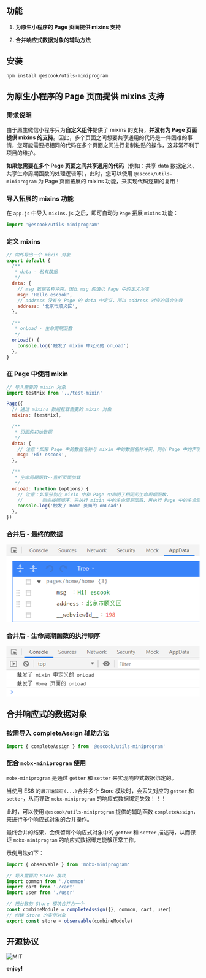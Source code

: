 ## 功能

1. **为原生小程序的 Page 页面提供 mixins 支持**

2. **合并响应式数据对象的辅助方法**

## 安装

```bash
npm install @escook/utils-miniprogram
```

## 为原生小程序的 Page 页面提供 mixins 支持

### 需求说明

由于原生微信小程序只为**自定义组件**提供了 mixins 的支持，**并没有为 Page 页面提供 mixins 的支持**。因此，多个页面之间想要共享通用的代码是一件困难的事情，您可能需要把相同的代码在多个页面之间进行复制粘贴的操作，这非常不利于项目的维护。

**如果您需要在多个 Page 页面之间共享通用的代码**（例如：共享 data 数据定义、共享生命周期函数的处理逻辑等），此时，您可以使用 `@escook/utils-miniprogram` 为 Page 页面拓展的 mixins 功能，来实现代码逻辑的复用！

### 导入拓展的 mixins 功能

在 `app.js` 中导入 `mixins.js` 之后，即可自动为 `Page` 拓展 `mixins` 功能：

```js
import '@escook/utils-miniprogram'
```

### 定义 mixins

```js
// 向外导出一个 mixin 对象
export default {
  /**
   * data - 私有数据
   */
  data: {
    // msg 数据名称冲突，因此 msg 的值以 Page 中的定义为准
    msg: 'Hello escook',
    // address 没有在 Page 的 data 中定义，所以 address 对应的值会生效
    address: '北京市顺义区',
  },

  /**
   * onLoad - 生命周期函数
   */
  onLoad() {
    console.log('触发了 mixin 中定义的 onLoad')
  },
}
```

### 在 Page 中使用 mixin

```js
// 导入需要的 mixin 对象
import testMix from '../test-mixin'

Page({
  // 通过 mixins 数组挂载需要的 mixin 对象
  mixins: [testMix],

  /**
   * 页面的初始数据
   */
  data: {
    // 注意：如果 Page 中的数据名称与 mixin 中的数据名称冲突，则以 Page 中的声明为准
    msg: 'Hi! escook',
  },

  /**
   * 生命周期函数--监听页面加载
   */
  onLoad: function (options) {
    // 注意：如果分别在 mixin 中和 Page 中声明了相同的生命周期函数，
    //       则会按照顺序，先执行 mixin 中的生命周期函数、再执行 Page 中的生命周期函数
    console.log('触发了 Home 页面的 onLoad')
  },
})
```

### 合并后 - 最终的数据

<img src='data:img/jpg;base64,iVBORw0KGgoAAAANSUhEUgAAAigAAADdCAIAAAAerx5RAAAACXBIWXMAABJ0AAASdAHeZh94AAAc
GklEQVR42u2d228cVZrA83f4j5iXvGxgHtC87CtidnZGedgnKwI8GkBck3EmTjYSwUwuHrLM2kgo
5rIbsqgdyCYbhJYNaBS8cdtBG4RHKNhOPIlpUO6BQSGZ7Kn7d06dU13dXVV98e+nT1HcXZdTXdXn
1993TldvuAUAAFAhG3gJAAAA8QAAAOIBAABAPAAAgHgAAAB6Wzz1ep3TAACAeBAPAAB0TzzXr1//
/PPPT548+d577x11o55VyywuLqrlEQ8AALQvnitXrrz66qt79+7dt2/fXjf7fF577TW1POIBAID2
xfPNN99s3bpVJT1Nl1TLbNu2TS2PeAAAoCPxPP/88znFo5bsoniW3x/dnDB6bKWSV/HM1ObNU3Pd
Oofe3mO614zKWDnmneNJ40CX1aNTZ7p4Cip+5ZePiSt99P3l8vY0N9kz15V/qdsP1n+qzQugS+/f
C0dGNm4cObxUwJYOP75RZ3wW8VQlHv+tOHpsWVxPFfVE3ROPL9pk18vvT1Xk2q6Lx+xl8oinNDlV
fQHMTWn979zU5Fx119tk9xwUfsZKv9ShhvtKPMoWIyOPbxw5cqEQ8YyfNpSmPWLn9PjGxw9f6MaZ
LFg8q6urx48fv3r1avXi8T6Xdest0TXxeO+3Uj/t9qp4po7pxl1f4unuB53uimd0aip9Er1LYnR0
tK/Es3R4RHX6xXT9pnhCqTTNe/pRPBcvXlxaWlKmaTQayjQ3b95srwXFiMe/8jI+7MsSnPZR0fuU
lFQtxIU7lxSwxDvNLzukFtYvXLFM6Vdzlm5XRDEmSQSDQ7b1xcFRBB8qo22KY4lfXlHkSTZrfbBE
8cwFe0yO3ZBKqj0rWmnq2Iq+vHfU2gFGT4nLQMssvcttzr+ovMtJXgAZ5aAiXwHX1e46EeJA/MeD
Q1jW+vTgz+DTzJy/HW8v0ZJmcc+89vzzUr54/Jddv8ZUS4IGS/HY36q2l6Lq0xclJX6uMzu+MZWs
BEIyi2aeXdQqsy9Hz7w8myUe7UFZiws3mGwn3pRy4cb0xntMPEeOHNm3b9/rr79+4sSJc+fOra2t
XfG5fv36jRs38nuoGPEkbxtH76z3vNGFFVyC4XtYlK1kJrF87P255C0dv9P8jkzrslMmWE69Q8qq
O6X3ovWk8hXIFk/KsvGWzxzzt6blWPHByqOee78a8Rj9r7SFvZGGnOSH9+BziZCNv1l5ivWq5nKs
HOOTh75KuR84LDtyHbhWmgtOULZ45MUjl9QyHv3zVhXJUNjI6ATdkufLvADsb1XbS1H96fN9E47u
eAIQvXxQJYsf8f8MVBHKQ3NJuJhVPN6Wwzre0uHxqKCn7U7PeC4cGY8GnEwd9pB4Tp06tWPHjqd9
nnvuOfX/yclJJSElEpUMXbt2rUrxZF306Y+HyXssVSsPl7TVZFL5eLJT7cKVyxjvkBILbroz0iW4
uCXZ4hGtNY/FJvhoGf8jZ1UVP9Ew0SfqB2JrpHlakxOqHh+dmhRn0189lU0mqxtDa9GmjMupgoKb
PoPGceDWd0cT8YjlneLRrqVKJndEjTQ/NHj/T+XutreqvaOo/vTJHl+viQnTGA6QpjFWdIrHkrgY
u3aU2hJp9Zp4FhcXx8fHfxPx5JNPPvPMM6Ojo+rBkydP5p9fUJh4XLlFuoCb9ERGL5z8GZbmxDYt
u4jfq/EutAlm1jS/xA/BU0k5yDgu2S80K7VlvqT6pEFRgnOO+pYrHvHRwbCCrZFm5ygyG3Wkwb/+
6vEGjW4o9qul1/bHGKofb5O5l+PA7QOBzUptyznEI9ycWXIoXDy2DxP6BWB/qzrGRCs/fXq3rqUX
YanNUjELS23JM15lrIl4kuWT2t3GDPHI+luPimd1dXVqauo3gmeffVZZRyU9Kysr+ecXFFZqc/V6
6bdEDvHIgkbyrjY+K9nF08WJp/H7Kp1ptSWeph+TrVoqu95ipGJhszP7Hfs4UCiSyDRGxcbyEb6p
eKrofN0Xv+PA7blIIeK5Fdm6opRXvJfDPerNTi4A+1vVkZZVffpmxzemkLW1YsST+MzXSZRFOTMe
v1VRM3o341Fqeffdd5966qlYPC+++OLs7GyrEw0KmtXmnt/VrNSWIR6tm8tbahvt4oTm6P2fUWpL
f+p3FCisEm1u1vKri6kaoP+5+1hGpcXVBQdncG4ybLDaztQZ1X7LcJ2l1GaKJz3foSrcl+gt+4FY
PpAZRcu84vGrlMdWqikp6232/39sUozF5ii1OV+KKk9fusDlKSQc8kmJJx4NSokn2Y5FPGI7yXhS
lnj0VvWueBQfffSRevyJJ55Q+nn66aeVeE6dOtUl8di+Vxh9jyc9uUCONNp6YfHFCG0kwBixjN5s
xuQCOddrstTPUKpJ4g1mNkmfXCAnqomPjZtd4jGOV0wu0Kr8QXk9PswK1JsefDK/2WNtpO3TSbii
NqPJMSid6n8t4okKnuWPscujMGZPWA5cP5BwRF0+qE1RaSYePS3w8sXR0YpyBU2WwdBmfCVkTy6I
rknrS1Ht6Tts+e5OIpVgcsGIZS5AMLlgxDb+b4pHS3E0Y/lpjXV4ScgvqMv1hHist8w5e/bs7t27
lXX27t179OjRl156aefOnR9//HFXvscjrkXLdFLH3EqXeOR2Un1x+rYIWpettaHsAR55XJvTiZ1t
RricThpMJXcnCtbXQc4wTnKF6u4WYZv1oE9LszdSvCb61HCHaaTSmgz4yZcu6sRLfgU2Nz25qaki
5vLJmJA6lnyltnj7yQLVzQSzZGmine759MY1mX4pqj19I7a7FcQJSvCf2SMj5nhM6I/ZeGK0EIN5
5wLTGck86fFZLbOJVvTddiHe6cuzPZHxGDcJPXjwYHAb0OXlZfX4tm3bzpw5c/HixU8++WTPnj2B
eyqeXAAA3cE6+xHaJVVqs2RFA0A7P4sQ35vg66+//vDDD9955x2lmZs3b6o/lXvGx8cPHTq0urqK
eAAGnS4NayGe9SAeF0o/KtE5f/78jRs3gkeUgT799NPTp0+T8QAMNmF9FesgnorFUwiIBwBgXbGB
lwAAABAPAAAgHgAAAMQDAACIBwAAAPEAAJTDf5+7PvT018TDr3yLeAAAEE+viqcOAADtcujEOayj
4u9fupD/RdtwHwAAoEIQDwAAIB4AAEA8AAAAiAcAABAPAAAA4gEAAMQDAACIBwAAAPEAAADiAQAA
QDwAAIB4AAAAihHP3/3zHYIgCIJoLxAPQRAEgXgIgiAIxIN4CIIgCMRDEARBIB6CIAiCQDwEQRAE
4iEIgiAQD+IhCIIgBlI8D+3xgpeeIAgC8VQknkN/uqeCl54gCALxVCGePcfv/tf/3VPx4n/e5dUn
CIJAPOWK59HpHwPrBKH+rOAI//V/7sZ7rPTF3fWD/HPT2LUHRy/+dNv5n77wZy+2fvngb1ce2HHF
WKzAUBs39zh60duju5EEQRADJZ6H/6BZJwj14KCKR3X0m3be9pSz8/aD25bC3j8dW7984HffFrtr
JbnEN+nYdl4tEFhHNWzTru95GxAEMYDieWjPnZn5e2nxqAdLmmjw5L/9+MJ/3FXx77PJ7oJH1FNl
v6xe1+938UoqTgGIUNlPUcnHA6N/ybPHB7Y3Ah0Wrj2CIIieEM/Y0bsq81BxdCHRQPCIeqqMA7Mm
WJWlWVm9/9bz1gTIc0/H+31w+5ply9uWMlKuQvbrPO/zf1u87Ip7k7wDCQLxVDC5oMrClzGkVOXA
krKLraTWkGmNN+rz2xUtC+ks+QjTLOEbbURn1w/qT0vDXvhzNSM9voSQDUEQAy0eOYkuCPVnBTvd
tPN2unMPxnua5EZbv+zEAVIqD45etG9q1w9qL2bZzZhxgHgIghgk8Tz8hx9/9ccwqjnCQ38KrVPZ
l4dUZmOtd7mkIvOetpMeLd3Zer6lGqB6sDviOXVPPVKLynEfnQoev/uRqMjVZuRG7tZWkqei5QmC
QDw9Fg/tuXN04Z6Kym6X4BpQcfXvm3Z93/mIizTKprEbrY08qUyra+L52+LKvbH4kZl78+qRxbty
iChyjy+keGF/3Wz3TC7qo0pyRwRBDJ54fn7wRxn/8C9h/ELEP74axi9FtJ0JZezx0ekfH5sufo9N
LZKM7W9f82Ywu8to0lVt2i5OmzIssusHb2Bp+5oxtpThqgrEI+Xhq0Iu46c4vjB0CVkXTofMkKjy
EcSgi8c1oyxPtHck1e/RnlXsuBIkLk1l45qN1uYAT+s5k5LNA79rBBJSDeiWeIRL/Jxm8a5trcRA
7tVtEaRQ1OUIAvEMsHja+z6mTEEqE48xIaJXxGOfeK2N7iw6B4Ec+13k/kwEsQ7E86s/auWsX0Y1
rl/o1bagGmZUydo7kow9PhaV2ordY0nDQp1uoZIBm/LEMz9/11k0wx8EgXj6ZXLBzHyJt0godvp1
IZMLqpkeXYJ4/GEbvZ4WP5JenfnZBIF48k6njjOSQZ1O3XKyMnqx2OnUGVO3e1w8xqw2ffaBPqvN
X9KRHhEEgXhEdPcLpD34WwwlfoG0H8XD93gIAvFwy5wSK2xjN4xv/Hj31Olog9eMu1D3Zs2NIAjE
U+lNQuU9qgf4JqEtZDmF5ijWm4QqA3GhEwSx7sQT3D4g7YDybigQ/yzC4f/tws8i5J88ndzUoMyf
ReBCJwhiPZba1tsPweUVT0k/BKffCZQLnSCIdTrGs75++rqZeLyfvlbKKfunr30DcaETBLF+JxfE
08yq+YUCgiAIYr2LJ/hiTc9+pYYgCIIYQPE8tOdOz95EgCAIghhA8RAEQRCIB/EQBEEQiIcgCIJA
PIiHIAiCQDwEQRAE4iEIgiAIxEMQBEEgHoIgCALxIB6CIAgC8RAEQRDrXTz3AQAA2gLxAAAA4gEA
AMSDeAAAAPEAAADiAQAAGADxLC0tfeGzlEm8DOfVxdqJA2MHjq8Ff8xPj6k/LnW/JQtvjCWt6qVX
6/iBMY+cbfNeT4/peS40gIEQz7ncIB43C9OyW+ymeLSW9KZ4bK2KVDTmFlJXdQ6AeIoXT3bGg3hy
fCSfXuiFLlJvSU+KR5e0Kx+yNNt7/MCJNS43gP4WT6PRCKSSvViwjFqY8+rqKLUOsWviMVvSn+Jx
vYCIBwDx5OBuM77//vu2PtEvTMdVGa0n0io2Rifl9cI6yQLz08mjbyyk9phg6TEvef2h1kumGqmv
pTUyeiroVReCp1TDvKEaozEZjXS0xDtktWSy4vRCygFJeetS3pbIV7L1cZec4pleIOMBGEjxlF1q
m52d/adMlpeXWxeP6O/8P8WQhuh2zadEt3vJr+VEXZjfscbdnG+FuJP1l8zuJS1ZRdjIsDH+9uOG
+X19vH1/Sb8loY3UvvzZAQcOhMKQG3E00t2S0BDhg3oJy/IiBEea3ZKWX5/WxeMtYBMM4gEYLPE0
MulkjGfv3r0u67z11lstb07XiasLTvVfxmLyz1Q/KD9uNy+a2bpRYy3RO+v+kLZIrJCIKtlOZiPd
LTFUJPeeslT8mmS2JLXfMKlqOWe11wmzJhfYXj0AoNRm4auvvrJa57HHHrt9+3Zb4klVk/RP8dZi
WjrjCfvo1CrpulNGTcneFbrFY+mmw444cWGyzXg7TRrpbIlbPJbsIZqHndWSsOyWakgLs6JzWErP
EdPlxN6cIw6AeHpGPIo333wzLZ4PPvignW1ZxRP0ZUGXlPRrWsXG6DGTPjdfsSge1UgPKVmKP+WI
p+lMsHRLyhFPZzlHrpkXeWuJAIB47Ny6devRRx+V1tmxY0dB3ZboQM2npHgyxhVcIwoO/ciOLz2t
oMNSm0s8TRvpaEn7pTZXSwqYsJdjcoHdo4zxACCeVjh58qQUz9mzZwsRj7OAFs3XkuJx9VliXL21
j+HO4Q23eMy0LBmyyhZPk0a6WpIhHjGvwahuZbckqD12kvQ0F492WhEPAOJpm+3btwfWOXjwYGeF
GufogqynTc/r/ZSx4li6Rx5LT1Z2Pd6kA80Qj5CiZTDJLZ7MxjhbkiWe+8bQkWXKnKMla8aIUwGz
2oxBLPs4EOIBQDytftBdWAjEc+lSB5Wa9ko96TESfTJxG/TODKt+m+uVp9R2H/EAIJ5i7lzwyiuv
HDlypKNNtCcecxK27ZF+7QT7rjt23RGn9U8PANCP4qn4JqGrq6t37nR2jO0ObqfmAXO7yS4nPW3c
nZp0BwDxAAAA4mldPAHZdy6IF+O8AgAgHgAAAMQDAACIBwAAEA/iAQAAxAMAAIgHAAAA8QAAAOIB
AADEg3gAAADxAAAA4kE8AACAeAAAAPEAAAAgHgAAGFTxpH8aR/6gDi86AADi6XXxqNW/8FnKJF6G
89pvrL19YMOGsQ27rb8YPb/b+VRvc/qNDRsOvM3PkQL0q3j4BdL+xet/3zid2SMjHgDE05l4ZBbi
eqQ98WRnPIinchamxxTTC52KJxPEA4B4qp9c0Gg08mRLwTJqYc4r4kE8AIgH8RRCfWJoaGLe+3fI
+8/9+n7vP8Mz8SE3aluGErbU5GsRLCwRK5bc/zrFExbZ/Hjk7Uu29S+9/Uir4vFXCTdrdP2+xuIw
NyuefeSEXE+201jL+ZQmnqhJ/WhQgPUoHkptUjzKF7XLnkWGtwwrczRmhpWD6rFadNno1gkXu3+5
NlyVdfJmPF6PX5B49E2le3/XptZOPCLFsHZid7SR07vHxCH4coq0lPGU2HVgHf1FAEA8RYqnIXA9
0p54GpmsF/Hsr0uRCPH46c7+uvWc6E9lLFmOeMZS0Zp4HE/Z9KHyDy1Zkas305ue5Ugh7T5tE2fG
U8n/dRsBQH/MaqPUJsUTZCpxciMznvvzE9YimzXjmaiq5lNExpNfPH4Kkoooj0nKYrYim30v6fb7
C3u+yXhKMy65DgDiGVjxCK8Ew0BJjjMzXMLoTnGTCwoVT9P0IlZCsmRJ4iHjAUA860I8lrQmmJVQ
eHsqEU9r+DlNvgwj5/BPp6W21OgRAOIpXjy3Ba5HEE/p4vHKbt40BGPF6ulQPEGv3ULGkDfDMBXl
p0FJG5LJBcbUADm9O+OptIRwD0B54ikcxJNPPPUJfbJ0ZJ3YQzqO+W/Visc2JKMv3LJ47ptzpuPe
P9iUa0fGAvoeZTsNQTqf0v0aDi9RcwNAPOuD9GyCamdUAwAgnnWGn+5o4kk/AgDQv+LhJqE9iDGr
zSzEAQAgHsQDAIB4uimegOw7F3RyA2wAAOhj8RT+swgAAIB4AAAAEA8AACAeAAAAxAMAAIgHAAAQ
D+IBAADEAwAAiAcAAADxAAAA4gEAAEA8AACAeADyXr5jG6z/z79WGau0sf221wJAPAB9IJ4y3JNu
yYb0T3r70cnhuLaZfxcAAyuewn8WAaBt8eTsrDvssmPZpFuSsdmMJV3i4aQD4qlIPGr1L3yWMomX
4bz61CeGhoZn7D8EXt8/NLSl1u8/Eu7qqTvvoFsVlUs8+VOcPE+1vTUAxNOOePgFUsSTUzwl9b95
On3j3zwZVUuCyVYa4oF1LZ7CfwguFk92xoN4+lk8C9NjiumFFnMRa9ffahJTknjadkwe8RSe5AH0
t3gKp9Fo5MmWgmXUwpzXARZPRs/bXiWqbPE0TcXy5y6uJbEOIB7EU4VRYibmU0YRaOKZn9Cei8TT
mBn2/59sVlvrcm04tYp1g3pLtEYO7a+Xcvm28pG/VfG0NBOhQPEUO/ADgHjahFKbtHBty0Tci3vO
GBquXY6fkm7QMh59SS3j8Z8S5vB0Ei0p/2/kSb6QDO2JRpYlmyrF0+qf7Ykn/4GQ8QDiyUpQYlyP
tCeeRibrcYxH9v66JHTxmGW3lHjEisk2PX+ksh+7k9I5mavK10XxtDTGU6V4ciqEMR5APE1KXgXO
aqPUdt9d4IozlahiZuv9pTDs4pmoO/yRJspy/LTGVu6TWVSpeU+pXyCtWDytLsCsNkA8iKdS6yTJ
hMh4ShJP08QlHlWyLBk7svlEhgImF+SpSuU3ViHiafU7PTkzHgZ7APEgnuowJWGIJ/WUEI/MS7TR
ILd4WhiqyZoml1WUa1M8runUbYgnZz9udPpNxZNfJ/c7GOMBQDwhtwWuRxBPBxlP1IlH881Co6RM
I7IQaZqoRNZcPKkEy32KMhSVtf1Wr1fdN/ld0pKWmq6SPcifp3mtNgbxAOJhOnU3EROmlYG8aliS
yiTDP6qjN6YGJAM2anlZl2sihoxJ2K4J03IGdtiY4i7ZTNlkfLc0OwXpZAAmI/tpKpjsydwu73Kf
UEA8iAe6dPlW+AMELf3sQtOUJacesAggHsQDAAA9KR5uEgoAAIgHAAAQTyviCci+c0EnN8AGAIA+
Fk/hP4sAAACIBwAAAPEAAADiAQAAQDwAAIB4AAAA8SAeAABAPAAAgHgAAAAQDwAAIB4AAADEAwAA
iAcAABAP4gEAAMQDAACIpySWlpa+8FnKJF6G81oU9f1DQ1tq7f6WeH1iSDFcu1xpmxszw0NDE3VO
HgDi6VA8/ALpOheP1xKD/fXeFs9nN372k6s/G7m5Zjz+7c1fq8eD+P13+nN/rY1ET/3k6q9rf+US
BMTTdfFkZzyIp8fEUwKXa8PNTFameBamxxTTC82W++6AJ5WbnkUM8Xg2ulb7Vi72nWad+E/fT7gH
EE+3xNNoNPL8bHawjFqY84p4uigezx8HPotEoonHe0RzifSQZ5rYSSkPASAexNN3/kgVprwOOpbK
/IS1hBWumDwbdfqeAIYm5rWdTCTr1sXmLA6QdbNoI94q+ga9Nta2DA3PNJqLx2/PUOZOqyctHi/F
0cTjpzW+pfT/WxcGQDwVQqmtjMQltpGeInh9feye0BDRumI7/mJym56cTCXYkg9t+0Jgnng0x1ht
ZBWP78V4sd6ZXJBDPP4jsWzqv4+HdoLBnhvMkQDE03XxNDJBPM6UMU5uko47TiZSnbvXj4cdt2ks
2e/rprG6zeIAsXHdf0lyY2tthnh0k/W2eAK1JDoJTCOynGhKwk8osgHi6bJ4KLV1StTd+51y0L97
/bXnG7NIpZXUUjqRlpI5irVQZnFA0AATfxfSQGEDvLbpCrGIx9x1T4snlk0QBz5LZzzBMI8/70Ab
8gFAPIinr4j66/r+4dp8bdjr6KP+2jJao6cjZsajF7WCZ1N5TKZ47FaItlaf2FKrzwx7Sktvtsvi
yTurLUs8GnJCgTbhLd/qAIgH8fQuqndW/bXXpze8lMLXT9iDWwdXHOIxBnISn9m34Ci1OaalqafU
vuYnvE1d9uxYl9MfMsUj9+6PS/WJeLwUJyqprdWuGYM63rOIBxAP4ulX/BGULcNiEGU4rmIF5S9r
0qOLR85bE5udqU04XOKcXGAVgy8V1chkCGrLsDkZzza5QJommi/Xw6U27VlpmuCLpXyPBxAP4hmY
lGe/ORlaJhPm0EvU3RuPW9KaYKa1RQ+pUaNk3cA99hnVcavEcJQ0ivXOBckG7QW6ivFzl6tGhAM5
8dwBq1TkTQ2wDiAexAMAAIgH8QAAIJ5S4CahAZZyUzIj+efup2rrUsXy7gkmzz3rfm4/X9oEQDyI
BwAA8VQvnoDsOxfEi3FeAQAQDwAAAOIBAADEAwAAiAfxAAAA4gEAAMQDAACAeAAAAPEAAADiQTwA
ANDT4iEIgiCI9uL/AV5teiMfZp4WAAAAAElFTkSuQmCC'/>

### 合并后 - 生命周期函数的执行顺序

<img src='data:img/jpg;base64,iVBORw0KGgoAAAANSUhEUgAAAigAAACQCAIAAACtaQfjAAAACXBIWXMAABJ0AAASdAHeZh94AAAY
QUlEQVR42u2dXVMU17qA8zv2pX/B61Ttm3Nz7swll1adm506iuInGVCMhoBRiQSVsUSMqYoiqYog
SkKiYCylmISk8AOjRr5iABUFPHHvsxPDfmfWTM/qr5menu6eGXieoqaGnp7+WL36fda71pqZt14B
AABEyFsUAQAAIB4AAEA8AAAAiAcAABAPAABAeYvn+++/5zIAACAexAMAAKUTz+Li4p07d/r7+y9e
vPilO/KqrDM+Pi7rIx4AAPAvnoWFhWPHjh06dOjw4cOH3Dmc4uTJk7I+4gEAAP/iefr06e7duyXp
ybumrFNbWyvrIx4AAChKPDt37vQoHlmzhOKZ6np3fZZ3zz2OpBRvNq9f3zxcqms4Eq/KEk+s+jo7
2RuTE223nOiELI2PlPASRFzyE6lSSBPrmQhvT4n2sqlXqarufLKpl3xWgBJcvtQl7JFLGOudDLgy
VEQcWE3imTr3j/Xr/3FuSvNB881VLp5U3c1WsomeeBD1uBLEY40yXsQTmpyijlyJuCn+JuLtiejq
W3vpYlq6jWUv6nTkrSjxyDELgTQarBU7FRY8lIaceKx3ohRXMmDxzMzM9PX1vXjxInrxDB9cv/5g
ibKOkoknWeFCbe2Wq3jivWbjri3xlKiFXhbiicXj9ouYrBLJIF5J4pFjlqAfTOh3qtheTqoSxTM9
Pf348WMxzfz8vJhmeXnZ3xEEI57H597N2bGmd8G922UkRcNJY9xMpUoptAwp+VIazWdJva23rWwW
j7ZO6DZKdoO4BYJJLf/OVq9kY1mro1qVVTVVNSoz20x1s2Q2MWnL67ObdVwYongSao/Zc7fce7bj
mTR1TfVOmtdPnrXpBDMvJeJO3RfJ+BvrTaTalUnx6zd5ju6gIEvArYvG7UJoJ5Jark5hwiEGqdZM
IrWd5F4ya1o796x1L3VdwhdPqtjNdUyORB2wHny1qmsJytaiiPryZapQai+W+zFT2tn+c6PWpVuZ
2fNyrfz2hfq1S29QL5/0pvR7JOTmhX/xdHV1HT58uKOj4/Lly7dv356dnV1Isbi4uLS05N1DwYhH
Qr/eyWZPhrKvJo2ScY+yS9pYKTkpVSRVlFln6lzXcLYrz5BQUnUZ92ji0ROv5AbdjyrIfid7rDdF
0lQlS6+TWzymCqe9S17tTW3NlGMZoUePQYmeaMRjib/W28x+kJb7U2+8m7smEnG12VTZmtbP3LQT
hnIsrUvzW8JtcFQ5xxqnEzd1zakLlFs8euXR1zRlPOY2dRTJUPogMxfolX69bHHWOBjTRXEoiugv
3yvtFCz+VlXLXDNVIVu6E/VzdE7lUz6eUCUQd6gV1oxH66i36rCMxDM4OLhnz56aFDt27JDn7e3t
IiERiSRDL1++jFI8yRDv1s9mT4ayltIlpP5VayYdYx0fsvWnZXdqvJTcl76OscHQO9zsLSBzq82o
6LnFo93PRnzPkZtn1slW8ai62hLWmGg+EaeDtN6f2biZ7G2Pt2fiZubttmwy+3bL0FpmU5ahlwg6
3EyGcDtxRyXkEY8lFDqKx1SXIpnckTlIa6Mh+dyWuzv1EDrbMfrLp18pu79NB28UsvW6mCuws3ic
T1bftUv/RNh3tH/xjI+PNzc3b8pQXV29bdu2WCwmC/v7+73PLwhMPG65hX0AJqsH1dX2ytzzpnXN
adt02IUhMGMXN5vX24hogkO6A0FVRHuDxaia+bra3AKT3hwzkQp8rqO+4YpHa8BarOB0kNb7U8ts
5EzVY7YPxGH8zLgbHaJ2VVADxYUPulRpR+Vw4s4Dgfm62iY8iEcLbdGMFhh7cWhMmCuA5WDSb3QZ
E4388pnDuumWtB286QRNR+jWonLciz731V08ev9bmYpnZmYmHo9v0ti+fbtYR5KeyclJ7/MLAutq
cxtQsffCeRCPPlqjUiKHpMpZPKWbV52tmpa+CL/iydtMdtRS2P0tllQsfdg5445LV7i6M7Xedr3H
xuFmziue0gzVZi6cy4k7R6VAxPMqY+uIUl4tUKb3aD7sbAWwVEJNPA5pWdSXTx84tI6pBCee7J1u
mhDvmvGkjkob3C1T8Yhauru7t2zZYoinsbFxeHi40IkGAc1q00dlCutqyyEek6W8drVF9eGhXC2p
HF1t9la/SweF46yY/FNl7M4LWTzpdndvjp4WtxCsIlSiPdvbHh+R49dGX3N0tVnFY5/vEBVGgbic
eP4uF1unpVfxpHopeyfDv+guQbM3Gx89dbW5FkWUl8+eHWqjlTbxmO5c003tJF2nq2a+Om7iMR9V
+YpHuHr1qizfvHmz6KempkbEMzg4WCLxpEf7TUlJ5nM89skFGbu4iWe42dhO1jf2yQUZx1gmF2T3
NXXuYKiTC6TCaTeYPthun1ygT1TTmo1VbuKx3Ifa5AJTL7/qXm/PVNlcE67CEo/tkz2OB+nWZqyy
zGhyGZS2xV8H8VibjeFFLv0sLLMnHE7cfCLpEXV9oWmKSj7xmINmMl+MxSLKFUzBUQ1tmiZ9uU8u
yNRJx6KI9vI5dfdly9wyb8V6cbM3V64BNvNnfvULmjpBx+Ela/QoD/E4fmXOjz/+uH//frHOoUOH
vvzyy6ampoaGhqGhoZJ8jsfIe7JoPWzO06BdxaNvR89y9OVaZmNKhkzHEPYAj2lOpCXi6726pnsp
m+nHRyZyJgoOszDNHQXazBzHY4hGPA6fmHM4SK1MzFPDXUyjK80yO9ldPNkgHnIJVOW9uLapIk69
OsapeetqM7afXSG6mWAOWZp2nO7z6S110l4U0V4+x5aZUcj6TH37JxYy09wtYzDWby6wOiN7yqnP
S9g/BWHMvMgUS1lkPJYvCf3kk0/U14BOTEzI8tra2pGRkenp6evXr3/44YfKPRFPLgCA0uA4+xF8
d2LkHKFcNZ8W9/OzCMZ3E8zNzQ0MDJw/f140s7y8LP+Ke5qbmzs7O2dmZhAPwKqPk6UZ1kI8a0E8
boh+JNF59OjR0tKSWiIGunXr1s2bN8l4AFY36f5VrIN4IhZPICAeAIA1xVsUAQAAIB4AAEA8AAAA
iAcAABAPAABAZYrnbzVza/OPSgkAiAfxIB4AgODE8325smbF8z0AwKqGMR4AAKCrDQAAEA8AAADi
AQAAxAMAkbACULEgHgDEA4B4woHfXwAvlaR86knuIyF4AeJBPIB4EA9AEOIZGxv70hfef/rajcXF
xd9++00O4Nq1a5cvX7506dLAwIDcitPT0+qHtxEPlJt4lpeXFxYW5ufnZ2dn5VGeyxLEA1CYeEQh
O3bsOJShvr5e/9eR5ubmLVu23Llzp5i799mzZ+Pj4xcuXGhsbKytra2pqdm6davset++fR0dHaOj
o3JjF3pLIx4ISTxLS0tSYycnJ6XaDw4O9vT0dHd3y6M8lyWyXF41fh4e8QDkF4+4xO1fR54+fbpz
585ixCMJza1bt0RgmzdvFuWIb95LIU+2bdtWXV0t+unr6yu0OYl4IHDxSA2U1Hxubk7y8tbWVqmi
Uj+l4SX1Vh7luSyR5WIgWUfWDLDGErwA8QQpnkQi0dTUpO7eM2fOyKZmU9y/f18OYO/evZL97Nmz
p7+/v6A+N8QDgYtHXCKp+bFjx6TOK9PEYrG2tjbJy+VRnisPyauyjqwp6yMeAP/i+fnnn588eWJv
wRUjnqWlpZmZmaNHj4pyNm3aJHfskSNHZEcvX76UHcmj6OeHH3746KOPZIWGhgZRkXf3eA0oI/Gq
WO8EMbiS5dHd3f2pmbNnz168ePHRo0cBikdy7tu3b0tqvn37dsnOJblpb2+XJVNTU1KN5VGenzhx
QpbLq7KOrClL5F2hiOdJX8tenZa+J+mFLZdnkyv8cGbv3jOjxDyoaPF0dnaeO3dO3Ui6fooRj1hk
aGiovr6+trb24MGDO1KcPn1aBGM0FWV3165dk3W2bdt24cIFURHiAZ2xsbGPP/5YYv2mDPJcGjGS
PT9+/Dgo8UiFfPDggTSSJP+WXUhtlEaS5DSyCzXMI4/yXJbIctWQkjVbW1vlXR7znsLFk9Mrunjk
eUvfLPEPKk488kRuNmnE3bhxQ800U/opRjwilVOnTknbsK2tLZFISPtRxCNbE/fIPWwMz05OTp48
eVJCiez9l19+CVA8ifaqLO0JtXCiJ2Ysi/UYSkrEq6riIxO9MftLUEqkFn377be7d+823KP6ZsUB
efNj7+KRdL+rq6u6ulrtoq6uTnb6/PlzaQzFYjHZozxK4iVLZLm8avhP3iXvRTyAeHyKR91L4gZp
Sz58+PDly5dFiufZs2f79++Xm/OLL76Q8CE+Uz0VqhND/lXukdW++eYb2fWuXbskmoSa8SRVlP03
KZuMYJLPk69N2l+CEiPNkY6ODqlIqoqKAy5duiQ1M8AxnpGRkb179xpJlbSB7t69K80jqZNKePIo
8pMlslxeNdaUd8l7oxLPaNI2P5jEM/qp1iH36aimpTTp9VdmZYstl0dTXXipjjuAMhGPusFqamqO
HDly+/btIsUj75UYIfFCwoTkT6IZkU08HlfuOX78+MzMjCxU095kv9KulLs6RPFMSj5jqMXyqtU0
ycSIPrryQNpA0iKRPENNUTl69Ojc3JyXCc3exTM4OPjee+8ZOpHbYTyFVFRjoTxXC42bRZB3yXtL
KB6HjEd/KbkdpZlZlAPlm/Go3m25Sebn54vPePbt26cyHtUrIsFC2oynT5+Wbaq8R/6VHV29elV2
LQvDzXhGkt1pCf3VpIrUEtXVxuBQOSKtFqkk0nyRKN/Y2CiX3uM8Zu/ikaSqra3N0ElDQ4PkMbJT
kZzcEWrUR57LElkurxpryrvyDjUFMLkg7RUv4kkKJpPlpN7zqZqPkBLPp0xHgPIb4xFPXLhw4d69
e8+fPy9+jEc2IrelbFayHMl1jFHc+/fvi3uMuQaS7pw6daq6uvqDDz54+PBhuOKxuATxVAhSbaQK
nTx5UvRT0AwUj/VkYWFB1pT6r4Z5VM2UjPynn376/PPPpYUkj/JclqiqK+uoj6DJuzxObIsq4xk9
s9dG0jeqq42RICgn8Zw4caKlpeXGjRtimgBntV25ckVaqXv27BkaGjImLEgQkUaiMdfgwIED9fX1
NTU1nZ2dv/76awm72nTxJLva2hNE/LLi7t27ExMFNAYKmk49Nzcn1VXq6tatWyX/rqur6+/vn0gh
+ZB6IktkueoWljVlfXlXIDU2WPHoGc/Kij7Gg3ignMSTSCREBoF/jkfu2ObmZrlLGxsbx8bGJAdS
n/eWx6mpqdbWVtWPoUZuR0dHQ/kcj9a9Zp9ckJGNmlyQWdOuKKhACv0AqVS/r776SjIEaQZJQiOP
x48fF9lIg0we5bmxvKGh4euvvw7wI8/BicdNMIgHyk88YgLH0doiv7lAtjkwMCB38pYtW6SF2NPT
c+/evSdPnszOzo6Pj3d1de3atUvEI4/nz59/9uyZ9+8g8RxQMjOkM+mLPsdaS3GUhJR+LC/BWhGP
VD9xibSQTp06VVtbqzIb0Yw0j9QXDMoSWd7R0SHrGBl8WYhHXzn5b3YSwezlM8bkAsQD5SUeN4r/
yhxxzJUrV8Q90lSUm/b9999vTnHgwAHJckRIsVjs7NmzaoZbULdx4djGeGDticfIe6anp0Utvb29
kuUcPHhQqqs8njhxQpbIcn9fqR6ieNIz1rJzB2Yvt9jmWCMeKJ146uvrjR87OHLkiP6vI93d3dLW
K/LbqSXFuX79ent7uyQ9O3bsUN+CJa3Iurq6lpYW0dLU1FSpv50a8SAe63SG+fn5ycnJBw8eSHYu
j1JLZUlB38/mXzwAq0Y8Q0NDh3yR90uxPLYiv/vuu88++6ytra21tfX06dMDAwOy5efPnwd+GyMe
eMUPwQGUg3hWWUwhsALiAUA8AOAHghcgHgBAPACIBwAAyg/EAwAAiAcAABAPAAAA4gEAgAoUz08A
AAAR8hYT+wAAINLp1BQBAAAgHgAAQDwAAACIBwAAEA8AAECpxbNu3TqPCwtaZ10+Vs1F8n4uBZ21
ZWW393pcDQCgvMRjN4GXMOf2PNj4u5rE42XlQksY8QBAhYnHiFNFisd7yFsFkdF7MrfOG77FY1+4
WtNKAFgl4nG0jo+YWJJc5+HDh2+//XZXV5f3tzQ1Nb3zzjsvXrwINsUpspQc5eGl3OxXKuzs5/Xr
19XV1QWVuRfkish1GR4e5oYHWCsZj2PwcgtkxYzcBBsHK0I8gWzfS7rjWPiIBwDKVDx5HwOxyCqe
TZBXPD48Xejoju8ZIogHACpDPD4iWqFvkWC0cePGzs5OeaMEO/VEUhYjTqnArQdBiVz6EvWvCmey
UK1vyXhkuWzTeFVtP9SMx8dIWEHiKaijT4lEnbukj5JE5i6WHOLRL4qlkOXthmh1u6gL5PgSAKxy
8XjvasvdhA9cPBK/JMyNjY1JTJTgJYFJj2iOQVDWUQFUdcRZYpllC4aQVGB1fEupxOMx6XSb0eBl
X6oADakYRZejWNzEoy6WsVyeGOU8nMJxubE7Mh4AMp48OvE3ju1PPBKMJDZt2LBBuURyoNziUdFt
Ywr7S47ikY3IpgrqRyp0oCukeed557/lfrtRsPbydCsWtyKyFKybSPQ9qoyKrjYAxFNA907xc7dC
Eo9absTNkMRTUMbjcdKgj4wnd/Hm3r69NJpS+BCPvr5lNb0LzujQs2wH8QCs9a4274Esb2QsiXia
NEIST6Gn5iPjiWByQQQZj6U3z9gj4gEg43HNeAKcNxWNeIxRBMuoQ2WJx9906kIPzGIFfQCmUPFY
Slu2qd6uL1fv1YeR9HWYXACwdsXjfdaAPhkh4q42y2woYxhcDYkb8cuY5KbP3bLM4IpAPBaF+x4M
8/ElBXn35TYVLbd47CW/kpmDoBbq3W76xerr65MrqEpe39S1a9fkOeIBWBPiyfsJxBX3z5C6BcEc
vXmr9SJ5H4bJrXYvoz4ev1CH78sBgPLNeAAAABAPAAAgHgAAQDwAAACIBwAAKlw8iwAAABFCxgMA
AHS1AQAA4gEAAEA8AACAeAAAAEouHt9fO+3li8W8/1paRbPOG7kLkG9XA4A1JB57WCz0N2AC/GHN
inZJMeZGPACwJsTj9nX9Pn58LKRfhCsrFQW4po+fOQAAqHjxuP2OtVv4853i+HiX/ddxLL+vXG7W
KSg3sr8UdvYT0q982n9bDwAQT/546hgB3aJhMSM3BQXTchBPoS7JoefcCvf4k6OIBwBWiXjyPhZv
ER/rl4l4vL9ajHiKLy7EAwCrXDw+wmKw4tF/UNn49WVZoa6uTv2gcl9fnwRE4yeuBVnN/hvPBR2z
x3/dfl00r3gK6sl0/NVqVWjql6TVS4ZpcojHsTBXzL9OrZekXpgFlScAIB7nKOlRPIVOj/YnHssu
lHgkUBpxUK2mwqWIR4Va+VdWGBsbM9QlSwxpyRKPsdK3eLxkPI5F57a+o3UMKxtnZBSaEox+pm7i
cStMQeSta9soQP05GQ8A4gkm48mtE3+D4QFmPE0p7L099hXkURbKSxs3bjRiqPdOp1DF4z37ydvB
ZZyRpdDklDds2KBO3O2s3QrTbY+WwkQ8AIgnAPHkDnz++oUCFM/CwoJluRFe3cQjL0mj3iLUUMXj
r6vNe3FZhruMsipUPPZC1t9iKTclGH0FxAOAeILpavMeDfNOQCjPjKdQK7sdfwknF0SQ8Vh684zl
iAcA8YSb8QQ4+SpA8ejDEnp8dBPPinlYwncprbh8y0P04rFYwTg7H+JxK0yV7qj11XJ9GEmto2Yl
IB4AxFOUeLzPGtAnI0TZ1WZMEDAOTx9jdxPPit+JWDk0U+iHnLwkmt6LS+8HM4olr3j0nerlZl+o
L5cd9fX1SdaoCs3YtTKZsRwAEE/BXUkeu9fcPvCYO0ZX3HfAFDpVz9+HftxKmKoPAKs24wEAAEA8
AACAeAAAAPEAAAAgHgAAqHDxLAIAAEQIGQ8AANDVBgAAiAcAAADxAAAA4gEAAEA8AACAeAAAAPG4
83Tpr+vjfzxf/uvNX5QYAACELJ4/36wM3P7jf07+/uHFf/668Obff1JoAAAQsnhuT/+57bPX/930
qvHiPx/Nv/nXH5QbAACEJh7h///46/HTv2o+e/1fja9iXa9//u3Nv/5N0QEAQGjiUXnPkxdv/vf0
739/f7mu6/Uv828oOwAACF08mzv/7+/vL8XO//5ojqEeAAAITTzZrrYPlulqAwCAcMXD5AIAAIha
PEynBgCA6MSzwgdIAQAgYvEAAAAgHgAAQDwAAACIBwAAEA8AACAeAAAAxAMAAIgHAACgKP4DzWZ8
6jwf6rgAAAAASUVORK5CYII='/>

## 合并响应式的数据对象

### 按需导入 completeAssign 辅助方法

```js
import { completeAssign } from '@escook/utils-miniprogram'
```

### 配合 `mobx-miniprogram` 使用

`mobx-miniprogram` 是通过 `getter` 和 `setter` 来实现响应式数据绑定的。

当使用 ES6 的`展开运算符(...)`合并多个 Store 模块时，会丢失对应的 `getter` 和 `setter`，从而导致 `mobx-miniprogram` 的响应式数据绑定失效！！！

此时，可以使用 `@escook/utils-miniprogram` 提供的辅助函数 `completeAssign`，来进行多个响应式对象的合并操作。

最终合并的结果，会保留每个响应式对象中的 `getter` 和 `setter` 描述符，从而保证 `mobx-miniprogram` 的响应式数据绑定能够正常工作。

示例用法如下：

```js
import { observable } from 'mobx-miniprogram'

// 导入需要的 Store 模块
import common from './common'
import cart from './cart'
import user from './user'

// 把分散的 Store 模块合并为一个
const combineModule = completeAssign({}, common, cart, user)
// 创建 Store 的实例对象
export const store = observable(combineModule)
```

## 开源协议

![MIT](https://img.shields.io/badge/License-MIT-blue)

**enjoy!**
